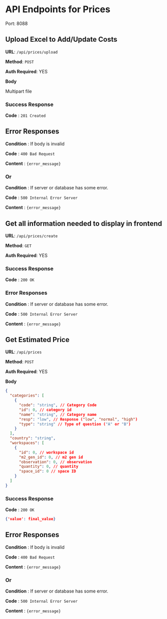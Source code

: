 # API Endpoints for Prices

Port: 8088

## Upload Excel to Add/Update Costs

**URL**: `/api/prices/upload`

**Method**: `POST`

**Auth Required**: YES

**Body**

Multipart file

### Success Response

**Code** : `201 Created`

## Error Responses

**Condition** : If body is invalid

**Code** : `400 Bad Request`

**Content** : `{error_message}`

### Or

**Condition** :  If server or database has some error.

**Code** : `500 Internal Error Server`

**Content** : `{error_message}`

## Get all information needed to display in frontend

**URL**: `/api/prices/create`

**Method**: `GET`

**Auth Required**: YES

### Success Response

**Code** : `200 OK`

### Error Responses

**Condition** :  If server or database has some error.

**Code** : `500 Internal Error Server`

**Content** : `{error_message}`

## Get Estimated Price

**URL**: `/api/prices`

**Method**: `POST`

**Auth Required**: YES

**Body**

````json
{
  "categories": [
    {
      "code": "string", // Category Code
      "id": 0, // category id
      "name": "string", // Category name
      "resp": "low", // Response ("low", "normal", "high")
      "type": "string" // Type of question ("A" or "B")
    }
  ],
  "country": "string",
  "workspaces": [
    {
      "id": 0, // workspace id
      "m2_gen_id": 0, // m2 gen id
      "observation": 0, // observation
      "quantity": 0, // quantity
      "space_id": 0 // space ID
    }
  ]
}

````
### Success Response

**Code** : `200 OK`

````json
{'value': final_value}
````

## Error Responses

**Condition** : If body is invalid

**Code** : `400 Bad Request`

**Content** : `{error_message}`

### Or

**Condition** :  If server or database has some error.

**Code** : `500 Internal Error Server`

**Content** : `{error_message}`
